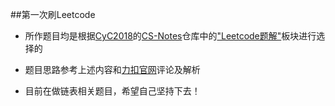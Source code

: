 ##第一次刷Leetcode

* 所作题目均是根据[CyC2018](https://github.com/CyC2018)的[CS-Notes](https://github.com/CyC2018/CS-Notes)仓库中的["Leetcode题解"](https://github.com/CyC2018/CS-Notes/blob/master/notes/Leetcode%20%E9%A2%98%E8%A7%A3%20-%20%E7%9B%AE%E5%BD%95.md)板块进行选择的

* 题目思路参考上述内容和[力扣官网](https://leetcode-cn.com/)评论及解析

* 目前在做链表相关题目，希望自己坚持下去！
